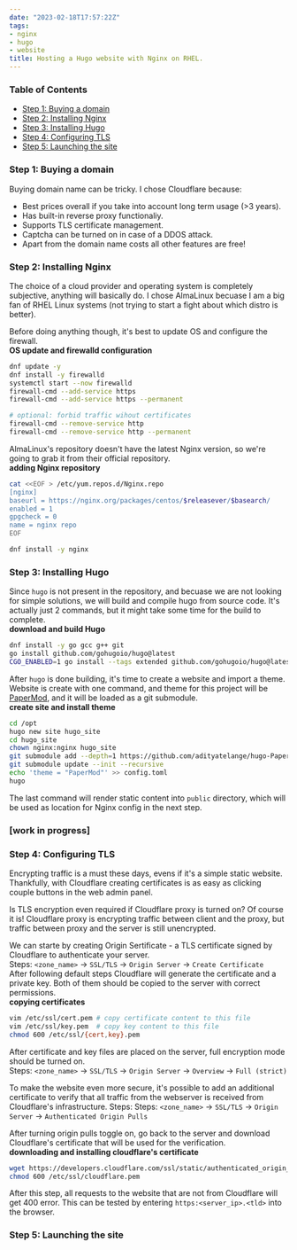 ```yaml
---
date: "2023-02-18T17:57:22Z"
tags:
- nginx
- hugo
- website
title: Hosting a Hugo website with Nginx on RHEL.
---
```


### Table of Contents
- [Step 1: Buying a domain](#step-1-buying-a-domain)
- [Step 2: Installing Nginx](#step-2-installing-nginx)
- [Step 3: Installing Hugo](#step-3-installing-hugo)
- [Step 4: Configuring TLS](#step-4-configuring-tls)
- [Step 5: Launching the site](#step-5-launching-the-site)


### Step 1: Buying a domain
Buying domain name can be tricky. I chose Cloudflare because:
* Best prices overall if you take into account long term usage (>3 years).
* Has built-in reverse proxy functionaliy.
* Supports TLS certificate management.
* Captcha can be turned on in case of a DDOS attack.
* Apart from the domain name costs all other features are free!


### Step 2: Installing Nginx
The choice of a cloud provider and operating system is completely subjective, 
anything will basically do. I chose AlmaLinux becuase I am a big fan of RHEL 
Linux systems (not trying to start a fight about which distro is better).  

Before doing anything though, it's best to update OS and configure the firewall.    
**OS update and firewalld configuration**
```bash
dnf update -y
dnf install -y firewalld
systemctl start --now firewalld
firewall-cmd --add-service https
firewall-cmd --add-service https --permanent

# optional: forbid traffic wihout certificates
firewall-cmd --remove-service http
firewall-cmd --remove-service http --permanent
```  

AlmaLinux's repository doesn't have the latest Nginx version, so we're 
going to grab it from their official repository.  
**adding Nginx repository**
```bash
cat <<EOF > /etc/yum.repos.d/Nginx.repo
[nginx]
baseurl = https://nginx.org/packages/centos/$releasever/$basearch/
enabled = 1
gpgcheck = 0
name = nginx repo
EOF

dnf install -y nginx
```

### Step 3: Installing Hugo
Since `hugo` is not present in the repository, and becuase we are not 
looking for simple solutions, we will build and compile hugo from source code. 
It's actually just 2 commands, but it might take some time for the build to complete.  
**download and build Hugo**
```bash
dnf install -y go gcc g++ git
go install github.com/gohugoio/hugo@latest
CGO_ENABLED=1 go install --tags extended github.com/gohugoio/hugo@latest
```  

After `hugo` is done building, it's time to create a website and import a theme. 
Website is create with one command, and theme for this project will be 
[PaperMod](https://github.com/adityatelange/hugo-PaperMod), 
and it will be loaded as a git submodule.  
**create site and install theme**
```bash
cd /opt
hugo new site hugo_site
cd hugo_site
chown nginx:nginx hugo_site
git submodule add --depth=1 https://github.com/adityatelange/hugo-PaperMod.git themes/PaperMod
git submodule update --init --recursive
echo 'theme = "PaperMod"' >> config.toml
hugo
```

The last command will render static content into `public` directory, which will be used 
as location for Nginx config in the next step.


### [work in progress]
### Step 4: Configuring TLS
Encrypting traffic is a must these days, evens if it's a simple static website. 
Thankfully, with Cloudflare creating certificates is as easy as clicking couple 
buttons in the web admin panel.  

Is TLS encryption even required if Cloudflare proxy is turned on? Of course it is! 
Cloudflare proxy is encrypting traffic between client and the proxy, but traffic 
between proxy and the server is still unencrypted.  

We can starte by creating Origin Sertificate - a TLS certificate signed by Cloudflare 
to authenticate your server.  
Steps: `<zone_name>` -> `SSL/TLS` -> `Origin Server` -> `Create Certificate`  
After following default steps Cloudflare will generate the certificate and a private key. 
Both of them should be copied to the server with correct permissions.  
**copying certificates**
```bash
vim /etc/ssl/cert.pem # copy certificate content to this file
vim /etc/ssl/key.pem  # copy key content to this file 
chmod 600 /etc/ssl/{cert,key}.pem
```

After certificate and key files are placed on the server, full encryption mode should 
be turned on.  
Steps: `<zone_name>` -> `SSL/TLS` -> `Origin Server` -> `Overview` -> `Full (strict)`  

To make the website even more secure, it's possible to add an additional certificate to
verify that all traffic from the webserver is received from Cloudflare's infrastructure. 
Steps: Steps: `<zone_name>` -> `SSL/TLS` -> `Origin Server` -> `Authenticated Origin Pulls`  

After turning origin pulls toggle on, go back to the server and download Cloudflare's 
certificate that will be used for the verification.  
**downloading and installing cloudflare's certificate**
```bash
wget https://developers.cloudflare.com/ssl/static/authenticated_origin_pull_ca.pem -O /etc/ssl/cloudflare.pem
chmod 600 /etc/ssl/cloudflare.pem
```

After this step, all requests to the website that are not from Cloudflare will get 400 error. 
This can be tested by entering `https:<server_ip>.<tld>` into the browser.


### Step 5: Launching the site